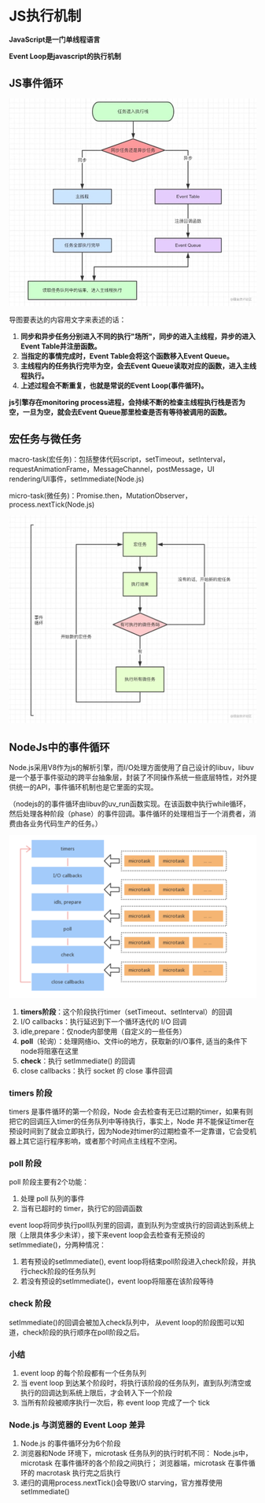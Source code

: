 # JS执行机制

**JavaScript是一门单线程语言**

**Event Loop是javascript的执行机制**

## JS事件循环

![JS执行机制](../.vuepress/public/images/js-执行机制.jpeg)

导图要表达的内容用文字来表述的话：

1. **同步和异步任务分别进入不同的执行"场所"，同步的进入主线程，异步的进入Event Table并注册函数。**
2. **当指定的事情完成时，Event Table会将这个函数移入Event Queue。**
3. **主线程内的任务执行完毕为空，会去Event Queue读取对应的函数，进入主线程执行。**
4. **上述过程会不断重复，也就是常说的Event Loop(事件循环)。**

**js引擎存在monitoring process进程，会持续不断的检查主线程执行栈是否为空，一旦为空，就会去Event Queue那里检查是否有等待被调用的函数。**

## 宏任务与微任务
macro-task(宏任务)：包括整体代码script，setTimeout，setInterval，requestAnimationFrame，MessageChannel，postMessage，UI rendering/UI事件，setImmediate(Node.js)

micro-task(微任务)：Promise.then，MutationObserver，process.nextTick(Node.js)

![JSTask](../.vuepress/public/images/js-Task.jpeg)

## NodeJs中的事件循环
Node.js采用V8作为js的解析引擎，而I/O处理方面使用了自己设计的libuv，libuv是一个基于事件驱动的跨平台抽象层，封装了不同操作系统一些底层特性，对外提供统一的API，事件循环机制也是它里面的实现。

（nodejs的的事件循环由libuv的uv_run函数实现。在该函数中执行while循环，然后处理各种阶段（phase）的事件回调。事件循环的处理相当于一个消费者，消费由各业务代码生产的任务。）

![NodeJs中的事件循环](../.vuepress/public/images/node-eventloop.png)

1. **timers阶段**：这个阶段执行timer（setTimeout、setInterval）的回调
2. I/O callbacks：执行延迟到下一个循环迭代的 I/O 回调
3. idle,prepare：仅node内部使用（自定义的一些任务）
4. **poll**（轮询）：处理网络io、文件io的地方，获取新的I/O事件, 适当的条件下node将阻塞在这里
5. **check**：执行 setImmediate() 的回调
6. close callbacks：执行 socket 的 close 事件回调

### timers 阶段
timers 是事件循环的第一个阶段，Node 会去检查有无已过期的timer，如果有则把它的回调压入timer的任务队列中等待执行，事实上，Node 并不能保证timer在预设时间到了就会立即执行，因为Node对timer的过期检查不一定靠谱，它会受机器上其它运行程序影响，或者那个时间点主线程不空闲。

### poll 阶段
poll 阶段主要有2个功能：
1. 处理 poll 队列的事件
2. 当有已超时的 timer，执行它的回调函数

event loop将同步执行poll队列里的回调，直到队列为空或执行的回调达到系统上限（上限具体多少未详），接下来event loop会去检查有无预设的setImmediate()，分两种情况：

1. 若有预设的setImmediate(), event loop将结束poll阶段进入check阶段，并执行check阶段的任务队列
2. 若没有预设的setImmediate()，event loop将阻塞在该阶段等待

### check 阶段
setImmediate()的回调会被加入check队列中， 从event loop的阶段图可以知道，check阶段的执行顺序在poll阶段之后。

### 小结
1. event loop 的每个阶段都有一个任务队列
2. 当 event loop 到达某个阶段时，将执行该阶段的任务队列，直到队列清空或执行的回调达到系统上限后，才会转入下一个阶段
3. 当所有阶段被顺序执行一次后，称 event loop 完成了一个 tick

### Node.js 与浏览器的 Event Loop 差异
1. Node.js 的事件循环分为6个阶段
2. 浏览器和Node 环境下，microtask 任务队列的执行时机不同：
Node.js中，microtask 在事件循环的各个阶段之间执行；
浏览器端，microtask 在事件循环的 macrotask 执行完之后执行
3. 递归的调用process.nextTick()会导致I/O starving，官方推荐使用setImmediate()